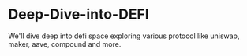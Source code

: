 # Deep-Dive-into-DEFI
We'll dive deep into defi space exploring various protocol like uniswap, maker, aave, compound and more.
